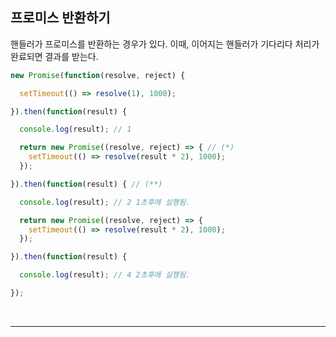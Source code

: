 <h2>프로미스 반환하기</h2>
핸들러가 프로미스를 반환하는 경우가 있다.
이때, 이어지는 핸들러가 기다리다 처리가 완료되면 결과를 받는다.

```javascript
new Promise(function(resolve, reject) {

  setTimeout(() => resolve(1), 1000);

}).then(function(result) {

  console.log(result); // 1

  return new Promise((resolve, reject) => { // (*)
    setTimeout(() => resolve(result * 2), 1000);
  });

}).then(function(result) { // (**)

  console.log(result); // 2 1초후에 실행됨.

  return new Promise((resolve, reject) => {
    setTimeout(() => resolve(result * 2), 1000);
  });

}).then(function(result) {

  console.log(result); // 4 2초후에 실행됨.

});
```
</br>

---